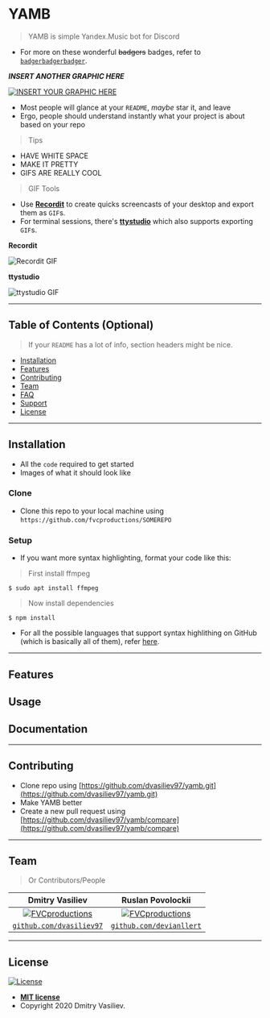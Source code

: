 # YAMB

> YAMB is simple Yandex.Music bot for Discord

- For more on these wonderful ~~badgers~~ badges, refer to <a href="http://badges.github.io/badgerbadgerbadger/" target="_blank">`badgerbadgerbadger`</a>.

***INSERT ANOTHER GRAPHIC HERE***

[![INSERT YOUR GRAPHIC HERE](http://i.imgur.com/dt8AUb6.png)]()

- Most people will glance at your `README`, *maybe* star it, and leave
- Ergo, people should understand instantly what your project is about based on your repo

> Tips

- HAVE WHITE SPACE
- MAKE IT PRETTY
- GIFS ARE REALLY COOL

> GIF Tools

- Use <a href="http://recordit.co/" target="_blank">**Recordit**</a> to create quicks screencasts of your desktop and export them as `GIF`s.
- For terminal sessions, there's <a href="https://github.com/chjj/ttystudio" target="_blank">**ttystudio**</a> which also supports exporting `GIF`s.

**Recordit**

![Recordit GIF](http://g.recordit.co/iLN6A0vSD8.gif)

**ttystudio**

![ttystudio GIF](https://raw.githubusercontent.com/chjj/ttystudio/master/img/example.gif)

---

## Table of Contents (Optional)

> If your `README` has a lot of info, section headers might be nice.

- [Installation](#installation)
- [Features](#features)
- [Contributing](#contributing)
- [Team](#team)
- [FAQ](#faq)
- [Support](#support)
- [License](#license)

---

## Installation

- All the `code` required to get started
- Images of what it should look like

### Clone

- Clone this repo to your local machine using `https://github.com/fvcproductions/SOMEREPO`

### Setup

- If you want more syntax highlighting, format your code like this:

> First install ffmpeg

```shell
$ sudo apt install ffmpeg
```

> Now install dependencies

```shell
$ npm install
```

- For all the possible languages that support syntax highlithing on GitHub (which is basically all of them), refer <a href="https://github.com/github/linguist/blob/master/lib/linguist/languages.yml" target="_blank">here</a>.

---

## Features
## Usage
## Documentation

---

## Contributing
- Clone repo using [https://github.com/dvasiliev97/yamb.git](https://github.com/dvasiliev97/yamb.git)
- Make YAMB better
- Create a new pull request using [https://github.com/dvasiliev97/yamb/compare](https://github.com/dvasiliev97/yamb/compare)

---

## Team

> Or Contributors/People

|**Dmitry Vasiliev**|**Ruslan Povolockii**|
|:---:|:---:|
| [![FVCproductions](https://avatars2.githubusercontent.com/u/39442692?s=460&u=6c3a73c0794455877df3be2b5f583aff8776f395&v=4&s=200)](http://fvcproductions.com) | [![FVCproductions](https://avatars1.githubusercontent.com/u/33530303?s=460&u=32f6bb8f286fe48ed914d75debc2112e14a8e4bc&v=4&s=200)](http://fvcproductions.com)  |
<a href="http://github.com/fvcproductions" target="_blank">`github.com/dvasiliev97`</a> | <a href="http://github.com/fvcproductions" target="_blank">`github.com/devianllert`</a> |

---

## License

[![License](http://img.shields.io/:license-mit-blue.svg?style=flat-square)](http://badges.mit-license.org)

- **[MIT license](http://opensource.org/licenses/mit-license.php)**
- Copyright 2020 Dmitry Vasiliev</a>.
